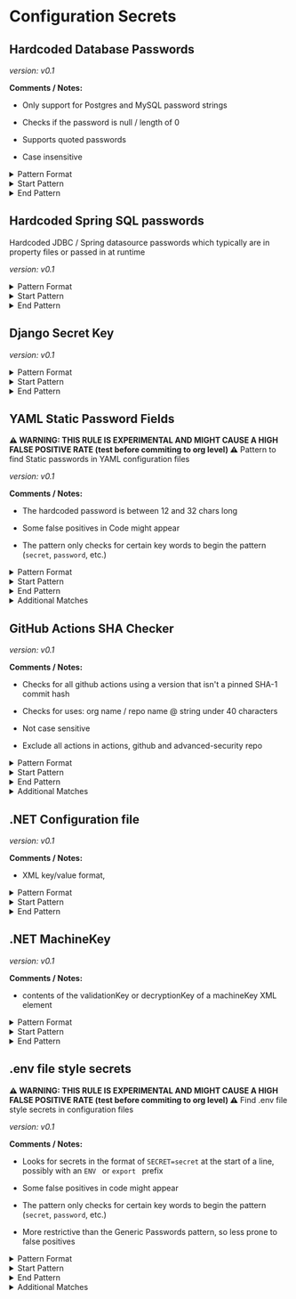 <!-- WARNING: This README is generated automatically
-->

<!-- markdownlint-disable no-inline-html -->

# Configuration Secrets

## Hardcoded Database Passwords



_version: v0.1_

**Comments / Notes:**


- Only support for Postgres and MySQL password strings

- Checks if the password is null / length of 0

- Supports quoted passwords

- Case insensitive
  

<details>
<summary>Pattern Format</summary>

```regex
[^\r\n\x00-\x08]+
```

</details>

<details>
<summary>Start Pattern</summary>

```regex
(?:[^0-9A-Za-z]|\A)(?i)(?:postgres|mysql|mysql_root)_password[\t ]*[=:][\t ]*['"]?
```

</details><details>
<summary>End Pattern</summary>

```regex
\z|[\r\n'"]
```

</details>

## Hardcoded Spring SQL passwords


Hardcoded JDBC / Spring datasource passwords which typically are in property files or passed in at runtime

_version: v0.1_



<details>
<summary>Pattern Format</summary>

```regex
[^\r\n'"\x00-\x08]+
```

</details>

<details>
<summary>Start Pattern</summary>

```regex
(\A|\b)(?:spring\.datasource|jdbc)\.password[ \t]*=[ \t]*['"]?
```

</details><details>
<summary>End Pattern</summary>

```regex
\z|['"\r\n]
```

</details>

## Django Secret Key



_version: v0.1_



<details>
<summary>Pattern Format</summary>

```regex
[^\r\n"']+
```

</details>

<details>
<summary>Start Pattern</summary>

```regex
(\b|\A)SECRET_KEY[ \t]*=[ \t]*["']
```

</details><details>
<summary>End Pattern</summary>

```regex
['"]
```

</details>

## YAML Static Password Fields

**⚠️ WARNING: THIS RULE IS EXPERIMENTAL AND MIGHT CAUSE A HIGH FALSE POSITIVE RATE (test before commiting to org level) ⚠️**
Pattern to find Static passwords in YAML configuration files

_version: v0.1_

**Comments / Notes:**


- The hardcoded password is between 12 and 32 chars long

- Some false positives in Code might appear

- The pattern only checks for certain key words to begin the pattern (`secret`, `password`, etc.)
  

<details>
<summary>Pattern Format</summary>

```regex
[^\r\n'"]+
```

</details>

<details>
<summary>Start Pattern</summary>

```regex
(?:\n|\A)[ \t]*(?:secret|service_pass(wd|word|code|phrase)|pass(?:wd|word|code|phrase)?|key)[ \t]*:[ \t]*['"]?
```

</details><details>
<summary>End Pattern</summary>

```regex
['"\r\n]|\z
```

</details>

<details>
<summary>Additional Matches</summary>

Add these additional matches to the [Secret Scanning Custom Pattern](https://docs.github.com/en/enterprise-cloud@latest/code-security/secret-scanning/defining-custom-patterns-for-secret-scanning#example-of-a-custom-pattern-specified-using-additional-requirements).


- Not Match:

  ```regex
  ^(?:keyPassphrase|password|key|[ \t]+|\$\{[A-Za-z0-9_-]+\}|(?:str|string|int|bool)( +#.*)?),?$
  ```
- Not Match:

  ```regex
  ^(?:.* = )?(?:None|[Tt]rue|[Ff]alse|[Nn]ull|Default(?:Type)?|Event|[A-Z]+_KEY|VERSION|NAME|update|destroy|(?:dis|en)ableEventListeners|\.\.\.),?$
  ```
- Not Match:

  ```regex
  ^(?:(?:this|self|obj)\.)(?:[A-Za-z_]+\,|[A-Za-z_].*)$
  ```
- Not Match:

  ```regex
  ^(?:[a-zA-Z_]+(?:\(\))?\.)*[a-zA-Z_]+\(\)$
  ```
- Not Match:

  ```regex
  ^\s*(?:typing\.)?(?:[Tt]uple|[Ll]ist|[Dd]ict|Callable|Iterable|Sequence|Optional|Union)\[.*$
  ```

</details>

## GitHub Actions SHA Checker



_version: v0.1_

**Comments / Notes:**


- Checks for all github actions using a version that isn't a pinned SHA-1 commit hash

- Checks for uses: org name / repo name @ string under 40 characters

- Not case sensitive

- Exclude all actions in actions, github and advanced-security repo
  

<details>
<summary>Pattern Format</summary>

```regex
[a-z0-9_-]{1,39}\/[a-z0-9_-]{1,100}@[a-z0-9._-]{1,39}
```

</details>

<details>
<summary>Start Pattern</summary>

```regex
\buses:[ \t]{1,5}
```

</details><details>
<summary>End Pattern</summary>

```regex
\s|\z
```

</details>

<details>
<summary>Additional Matches</summary>

Add these additional matches to the [Secret Scanning Custom Pattern](https://docs.github.com/en/enterprise-cloud@latest/code-security/secret-scanning/defining-custom-patterns-for-secret-scanning#example-of-a-custom-pattern-specified-using-additional-requirements).


- Not Match:

  ```regex
  ^(actions|github|advanced-security)/
  ```

</details>

## .NET Configuration file



_version: v0.1_

**Comments / Notes:**


- XML key/value format, <add key="key name" value="value of key" />
  

<details>
<summary>Pattern Format</summary>

```regex
[^"\x00\x08]+
```

</details>

<details>
<summary>Start Pattern</summary>

```regex
<add\s+key="[^"]*(?i)(password|secret|pass(?:wd|word|code|phrase)?|key|token)"\s+value="
```

</details><details>
<summary>End Pattern</summary>

```regex
\"
```

</details>

## .NET MachineKey



_version: v0.1_

**Comments / Notes:**


- contents of the validationKey or decryptionKey of a machineKey XML element
  

<details>
<summary>Pattern Format</summary>

```regex
[A-Fa-f0-9]+
```

</details>

<details>
<summary>Start Pattern</summary>

```regex
<machineKey\s+[^>]*(validation|decryption)Key="
```

</details><details>
<summary>End Pattern</summary>

```regex
\"
```

</details>

## .env file style secrets

**⚠️ WARNING: THIS RULE IS EXPERIMENTAL AND MIGHT CAUSE A HIGH FALSE POSITIVE RATE (test before commiting to org level) ⚠️**
Find .env file style secrets in configuration files

_version: v0.1_

**Comments / Notes:**


- Looks for secrets in the format of `SECRET=secret` at the start of a line, possibly with an `ENV ` or `export ` prefix

- Some false positives in code might appear

- The pattern only checks for certain key words to begin the pattern (`secret`, `password`, etc.)

- More restrictive than the Generic Passwords pattern, so less prone to false positives
  

<details>
<summary>Pattern Format</summary>

```regex
[^\r\n\x00-\x08'"#]+
```

</details>

<details>
<summary>Start Pattern</summary>

```regex
(?:\n|\A)(ENV |export )?[A-Z_]*(?:SECRET|SERVICE_PASS(WD|WORD|CODE|PHRASE)|PASS(?:WD|WORD|CODE|PHRASE)?|KEY)=['"]?
```

</details><details>
<summary>End Pattern</summary>

```regex
['"\r\n#]|\z
```

</details>

<details>
<summary>Additional Matches</summary>

Add these additional matches to the [Secret Scanning Custom Pattern](https://docs.github.com/en/enterprise-cloud@latest/code-security/secret-scanning/defining-custom-patterns-for-secret-scanning#example-of-a-custom-pattern-specified-using-additional-requirements).


- Not Match:

  ```regex
  ^\$[{(]
  ```
- Not Match:

  ```regex
  ^<[^>]+>$
  ```

</details>